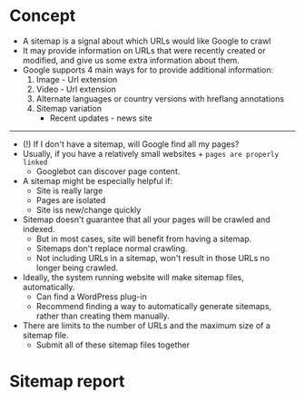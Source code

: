 # Concept

- A sitemap is a signal about which URLs would like Google to crawl
- It may provide information on URLs that were recently created or modified, and give us some extra information about them.
- Google supports 4 main ways for to provide additional information:
    1. Image - Url extension
    2. Video - Url extension
    3. Alternate languages or country versions with hreflang annotations
    4. Sitemap variation
        - Recent updates - news site
----------------------------------------------------------------------------------------------------------------------------
- (!) If I don't have a sitemap, will Google find all my pages?
- Usually, if you have a relatively small websites + `pages are properly linked`
    - Googlebot can discover page content.
- A sitemap might be especially helpful if:
    - Site is really large
    - Pages are isolated
    - Site iss new/change quickly
- Sitemap doesn't guarantee that all your pages will be crawled and indexed.
    - But in most cases, site will benefit from having a sitemap.
    - Sitemaps don't replace normal crawling.
    - Not including URLs in a sitemap, won't result in those URLs no longer being crawled.
- Ideally, the system running website will make sitemap files, automatically.
    - Can find a WordPress plug-in
    - Recommend finding a way to automatically generate sitemaps, rather than creating them manually.
- There are limits to the number of URLs and the maximum size of a sitemap file.
    - Submit all of these sitemap files together

# Sitemap report


